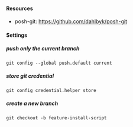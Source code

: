 #### Resources

* posh-git: https://github.com/dahlbyk/posh-git


#### Settings
##### push only the current branch
```
git config --global push.default current
```

##### store git credential
```
git config credential.helper store
```

##### create a new branch
```shell
git checkout -b feature-install-script
```
